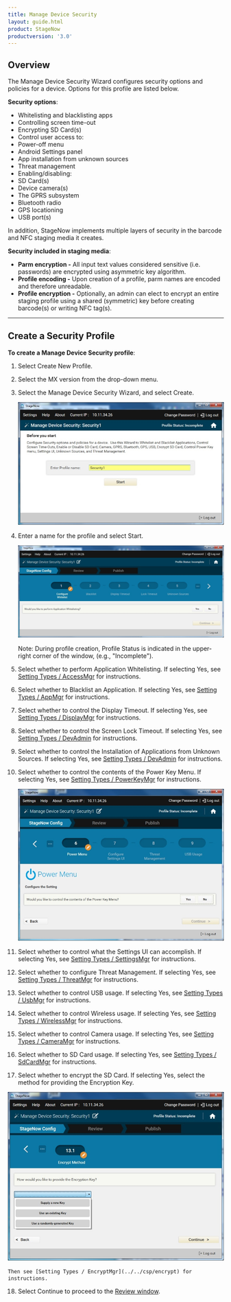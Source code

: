 ```yaml
---
title: Manage Device Security
layout: guide.html
product: StageNow
productversion: '3.0'
---
```


## Overview

The Manage Device Security Wizard configures security options and policies for a device. Options for this profile are listed below. 

**Security options**:

* Whitelisting and blacklisting apps
* Controlling screen time-out 
* Encrypting SD Card(s)
* Control user access to: 
 * Power-off menu
 * Android Settings panel
 * App installation from unknown sources
 * Threat management
* Enabling/disabling: 
 * SD Card(s)
 * Device camera(s) 
 * The GPRS subsystem
 * Bluetooth radio
 * GPS locationing
 * USB port(s)

In addition, StageNow implements multiple layers of security in the barcode and NFC staging media it creates. 

**Security included in staging media**: 

* **Parm encryption -** All input text values considered sensitive (i.e. passwords) are encrypted using asymmetric key algorithm.
* **Profile encoding -** Upon creation of a profile, parm names are encoded and therefore unreadable. 
* **Profile encryption -** Optionally, an admin can elect to encrypt an entire staging profile using a shared (symmetric) key before creating barcode(s) or writing NFC tag(s).

-----

## Create a Security Profile

**To create a Manage Device Security profile**:

1. Select Create New Profile.

2. Select the MX version from the drop-down menu.

3. Select the Manage Device Security Wizard, and select Create.

    ![img](../../images/profiles/managesecurity_name.jpg)

4. Enter a name for the profile and select Start.

    ![img](../../images/profiles/managesecurity_whitelist.jpg)

    Note: During profile creation, Profile Status is indicated in the upper-right corner of the window, (e.g., "Incomplete").

5. Select whether to perform Application Whitelisting. If selecting Yes, see [Setting Types / AccessMgr](../../csp/access) for instructions. 

6. Select whether to Blacklist an Application. If selecting Yes, see [Setting Types / AppMgr](../../csp/app) for instructions. 

7. Select whether to control the Display Timeout. If selecting Yes, see [Setting Types / DisplayMgr](../../csp/display) for instructions. 

8. Select whether to control the Screen Lock Timeout. If selecting Yes, see [Setting Types / DevAdmin](../../csp/devadmin) for instructions. 

9. Select whether to control the Installation of Applications from Unknown Sources. If selecting Yes, see [Setting Types / DevAdmin](../../csp/devadmin) for instructions. 

10. Select whether to control the contents of the Power Key Menu. If selecting Yes, see [Setting Types / PowerKeyMgr](../../csp/powerkey) for instructions.

    ![img](../../images/profiles/managesecurity_powerkey.jpg)

11. Select whether to control what the Settings UI can accomplish. If selecting Yes, see [Setting Types / SettingsMgr](../../csp/settingsmgr) for instructions.

12. Select whether to configure Threat Management. If selecting Yes, see [Setting Types / ThreatMgr](../../csp/threat) for instructions.

13. Select whether to control USB usage. If selecting Yes, see [Setting Types / UsbMgr](../../csp/usb) for instructions.

14. Select whether to control Wireless usage. If selecting Yes, see [Setting Types / WirelessMgr](../../csp/wireless) for instructions.

15. Select whether to control Camera usage. If selecting Yes, see [Setting Types / CameraMgr](../../csp/camera) for instructions.

16. Select whether to SD Card usage. If selecting Yes, see [Setting Types / SdCardMgr](../../csp/sdcard) for instructions.

17. Select whether to encrypt the SD Card. If selecting Yes, select the method for providing the Encryption Key.

   ![img](../../images/profiles/managesecurity_encryptSDcard.jpg)


    Then see [Setting Types / EncryptMgr](../../csp/encrypt) for instructions.

18. Select Continue to proceed to the [Review window](../../stagingprofiles?Review).

